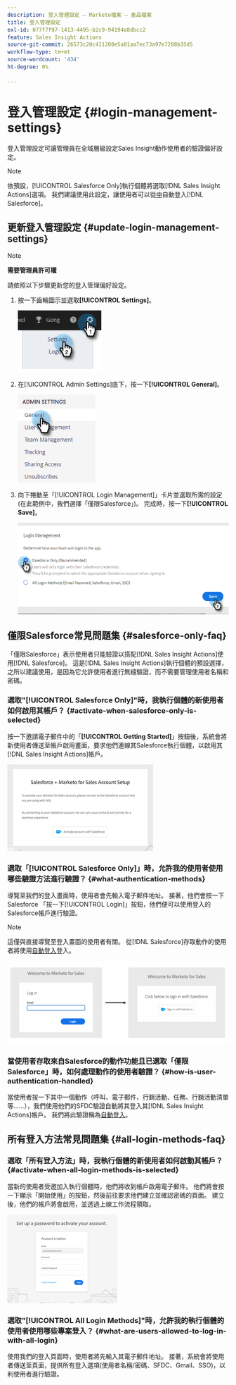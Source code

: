 ```yaml
---
description: 登入管理設定 — Marketo檔案 — 產品檔案
title: 登入管理設定
exl-id: 077f7f97-1413-4495-b2c9-94194e8dbcc2
feature: Sales Insight Actions
source-git-commit: 26573c20c411208e5a01aa7ec73a97e7208b35d5
workflow-type: tm+mt
source-wordcount: '434'
ht-degree: 0%

---
```


# 登入管理設定 {#login-management-settings}

登入管理設定可讓管理員在全域層級設定Sales Insight動作使用者的驗證偏好設定。

>[!NOTE]
>
>依預設，[!UICONTROL Salesforce Only]執行個體將選取[!DNL Sales Insight Actions]選項。 我們建議使用此設定，讓使用者可以從[中](/help/marketo/product-docs/marketo-sales-insight/actions/admin/auto-login-from-salesforce.md)自動登入[!DNL Salesforce]。

## 更新登入管理設定 {#update-login-management-settings}

>[!NOTE]
>
>**需要管理員許可權**

請依照以下步驟更新您的登入管理偏好設定。

1. 按一下齒輪圖示並選取&#x200B;**[!UICONTROL Settings]**。

   ![](assets/login-management-settings-1.png)

1. 在[!UICONTROL Admin Settings]底下，按一下&#x200B;**[!UICONTROL General]**。

   ![](assets/login-management-settings-2.png)

1. 向下捲動至「[!UICONTROL Login Management]」卡片並選取所需的設定(在此範例中，我們選擇「僅限Salesforce」)。 完成時，按一下&#x200B;**[!UICONTROL Save]**。

   ![](assets/login-management-settings-3.png)

## 僅限Salesforce常見問題集 {#salesforce-only-faq}

「僅限Salesforce」表示使用者只能驗證以搭配[!DNL Sales Insight Actions]使用[!DNL Salesforce]。 這是[!DNL Sales Insight Actions]執行個體的預設選擇，之所以建議使用，是因為它允許使用者進行無縫驗證，而不需要管理使用者名稱和密碼。

### 選取&quot;[!UICONTROL Salesforce Only]&quot;時，我執行個體的新使用者如何啟用其帳戶？ {#activate-when-salesforce-only-is-selected}

按一下邀請電子郵件中的「**[!UICONTROL Getting Started]**」按鈕後，系統會將新使用者傳送至帳戶啟用畫面，要求他們連線其Salesforce執行個體，以啟用其[!DNL Sales Insight Actions]帳戶。

![](assets/login-management-settings-4.png)

### 選取「[!UICONTROL Salesforce Only]」時，允許我的使用者使用哪些驗證方法進行驗證？ {#what-authentication-methods}

導覽至我們的登入畫面時，使用者會先輸入電子郵件地址。 接著，他們會按一下Salesforce 「按一下[!UICONTROL Login]」按鈕，他們便可以使用登入的Salesforce帳戶進行驗證。

>[!NOTE]
>
>這僅與直接導覽至登入畫面的使用者有關。 從[!DNL Salesforce]存取動作的使用者將使用[自動登入](/help/marketo/product-docs/marketo-sales-insight/actions/admin/auto-login-from-salesforce.md)登入。

![](assets/login-management-settings-5.png)

### 當使用者存取來自Salesforce的動作功能且已選取「僅限Salesforce」時，如何處理動作的使用者驗證？ {#how-is-user-authentication-handled}

當使用者按一下其中一個動作（呼叫、電子郵件、行銷活動、任務、行銷活動清單等……），我們使用他們的SFDC驗證自動將其登入其[!DNL Sales Insight Actions]帳戶。 我們將此驗證稱為[自動登入](/help/marketo/product-docs/marketo-sales-insight/actions/admin/auto-login-from-salesforce.md)。

## 所有登入方法常見問題集 {#all-login-methods-faq}

### 選取「所有登入方法」時，我執行個體的新使用者如何啟動其帳戶？ {#activate-when-all-login-methods-is-selected}

當新的使用者受邀加入執行個體時，他們將收到帳戶啟用電子郵件。 他們將會按一下顯示「開始使用」的按鈕，然後前往要求他們建立並確認密碼的頁面。 建立後，他們的帳戶將會啟用，並透過上線工作流程領取。

![](assets/login-management-settings-6.png)

### 選取&quot;[!UICONTROL All Login Methods]&quot;時，允許我的執行個體的使用者使用哪些專案登入？ {#what-are-users-allowed-to-log-in-with-all-login}

使用我們的登入頁面時，使用者將先輸入其電子郵件地址。 接著，系統會將使用者傳送至頁面，提供所有登入選項(使用者名稱/密碼、SFDC、Gmail、SSO)，以利使用者進行驗證。
